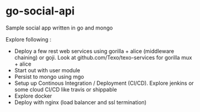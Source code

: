 go-social-api
=============

Sample social app written in go and mongo

Explore following :

- Deploy a few rest web services using gorilla + alice (middleware chaining) or goji. Look at github.com/Texo/texo-services for gorilla mux + alice
- Start out with user module
- Persist to mongo using mgo
- Setup up Continous Integration / Deployment (CI/CD). Explore jenkins or some cloud CI/CD like travis or shippable
- Explore docker
- Deploy with nginx (load balancer and ssl termination)
